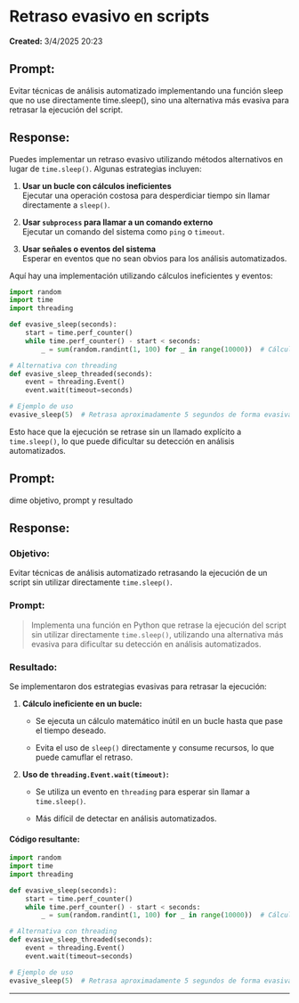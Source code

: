 # Retraso evasivo en scripts

**Created:** 3/4/2025 20:23  

## Prompt:
Evitar técnicas de análisis automatizado implementando una función sleep que no use directamente time.sleep(), sino una alternativa más evasiva para retrasar la ejecución del script.

## Response:
Puedes implementar un retraso evasivo utilizando métodos alternativos en lugar de `time.sleep()`. Algunas estrategias incluyen:

1.  **Usar un bucle con cálculos ineficientes**  
    Ejecutar una operación costosa para desperdiciar tiempo sin llamar directamente a `sleep()`.
    
2.  **Usar `subprocess` para llamar a un comando externo**  
    Ejecutar un comando del sistema como `ping` o `timeout`.
    
3.  **Usar señales o eventos del sistema**  
    Esperar en eventos que no sean obvios para los análisis automatizados.
    

Aquí hay una implementación utilizando cálculos ineficientes y eventos:

```python
import random
import time
import threading

def evasive_sleep(seconds):
    start = time.perf_counter()
    while time.perf_counter() - start < seconds:
        _ = sum(random.randint(1, 100) for _ in range(10000))  # Cálculo inútil

# Alternativa con threading
def evasive_sleep_threaded(seconds):
    event = threading.Event()
    event.wait(timeout=seconds)

# Ejemplo de uso
evasive_sleep(5)  # Retrasa aproximadamente 5 segundos de forma evasiva
```

Esto hace que la ejecución se retrase sin un llamado explícito a `time.sleep()`, lo que puede dificultar su detección en análisis automatizados.

## Prompt:
dime objetivo, prompt y resultado

## Response:
### **Objetivo:**

Evitar técnicas de análisis automatizado retrasando la ejecución de un script sin utilizar directamente `time.sleep()`.

### **Prompt:**

> Implementa una función en Python que retrase la ejecución del script sin utilizar directamente `time.sleep()`, utilizando una alternativa más evasiva para dificultar su detección en análisis automatizados.

### **Resultado:**

Se implementaron dos estrategias evasivas para retrasar la ejecución:

1.  **Cálculo ineficiente en un bucle:**
    
    *   Se ejecuta un cálculo matemático inútil en un bucle hasta que pase el tiempo deseado.
        
    *   Evita el uso de `sleep()` directamente y consume recursos, lo que puede camuflar el retraso.
        
2.  **Uso de `threading.Event.wait(timeout)`:**
    
    *   Se utiliza un evento en `threading` para esperar sin llamar a `time.sleep()`.
        
    *   Más difícil de detectar en análisis automatizados.
        

#### **Código resultante:**

```python
import random
import time
import threading

def evasive_sleep(seconds):
    start = time.perf_counter()
    while time.perf_counter() - start < seconds:
        _ = sum(random.randint(1, 100) for _ in range(10000))  # Cálculo inútil

# Alternativa con threading
def evasive_sleep_threaded(seconds):
    event = threading.Event()
    event.wait(timeout=seconds)

# Ejemplo de uso
evasive_sleep(5)  # Retrasa aproximadamente 5 segundos de forma evasiva
```



---
